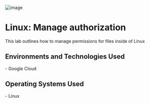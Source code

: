 
![image](https://github.com/user-attachments/assets/e09a3aae-4049-47c2-a8d0-82f9d0ab1ee3)


# Linux: Manage authorization
This lab outlines how to manage permissions for files inside of Linux


<h2>Environments and Technologies Used</h2>
 - Google Cloud 

<h2>Operating Systems Used </h2>
 - Linux

